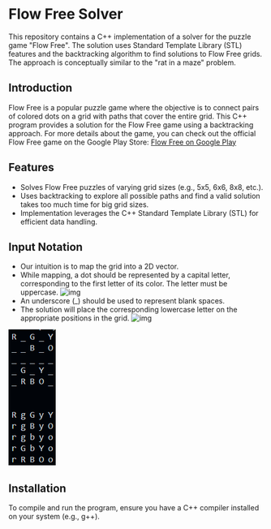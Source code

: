 # Flow Free Solver

This repository contains a C++ implementation of a solver for the puzzle game "Flow Free". The solution uses Standard Template Library (STL) features and the backtracking algorithm to find solutions to Flow Free grids. The approach is conceptually similar to the "rat in a maze" problem.


## Introduction
Flow Free is a popular puzzle game where the objective is to connect pairs of colored dots on a grid with paths that cover the entire grid. This C++ program provides a solution for the Flow Free game using a backtracking approach.
For more details about the game, you can check out the official Flow Free game on the Google Play Store: [Flow Free on Google Play](https://play.google.com/store/apps/details?id=com.bigduckgames.flow&hl=en_IN)

## Features
- Solves Flow Free puzzles of varying grid sizes (e.g., 5x5, 6x6, 8x8, etc.).
- Uses backtracking to explore all possible paths and find a valid solution takes too much time for big grid sizes.
- Implementation leverages the C++ Standard Template Library (STL) for efficient data handling.

## Input Notation
- Our intuition is to map the grid into a 2D vector.
- While mapping, a dot should be represented by a capital letter, corresponding to the first letter of its color. The letter must be uppercase.
 ![img](https://i.imghippo.com/files/LRLkD1723842213.png)
- An underscore (_) should be used to represent blank spaces.
- The solution will place the corresponding lowercase letter on the appropriate positions in the grid.
![img](https://i.imghippo.com/files/qLOaa1723842146.png)

![img](https://github.com/j4yesh/flowfree_solver/raw/main/Screenshot%202024-04-22%20074357.png)


## Installation
To compile and run the program, ensure you have a C++ compiler installed on your system (e.g., g++). 

